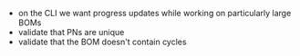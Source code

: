 - on the CLI we want progress updates while working on particularly large BOMs
- validate that PNs are unique
- validate that the BOM doesn't contain cycles
